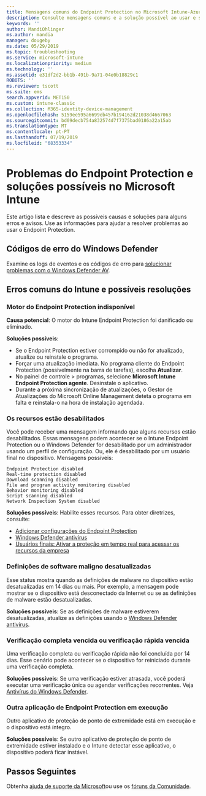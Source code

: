 ```yaml
---
title: Mensagens comuns do Endpoint Protection no Microsoft Intune-Azure | Microsoft Docs
description: Consulte mensagens comuns e a solução possível ao usar e solucionar problemas do Endpoint Protection e do Windows Defender no Microsoft Intune.
keywords: ''
author: MandiOhlinger
ms.author: mandia
manager: dougeby
ms.date: 05/29/2019
ms.topic: troubleshooting
ms.service: microsoft-intune
ms.localizationpriority: medium
ms.technology: ''
ms.assetid: e31df2d2-bb1b-491b-9a71-04e0b18829c1
ROBOTS: ''
ms.reviewer: tscott
ms.suite: ems
search.appverid: MET150
ms.custom: intune-classic
ms.collection: M365-identity-device-management
ms.openlocfilehash: 5159ee595a6699eb457b194162d21038d4667063
ms.sourcegitcommit: bd09decb754a832574d7f7375bad0186a22a15ab
ms.translationtype: MT
ms.contentlocale: pt-PT
ms.lasthandoff: 07/19/2019
ms.locfileid: "68353334"
---
```

# <a name="endpoint-protection-issues-and-possible-solutions-in-microsoft-intune"></a>Problemas do Endpoint Protection e soluções possíveis no Microsoft Intune

Este artigo lista e descreve as possíveis causas e soluções para alguns erros e avisos. Use as informações para ajudar a resolver problemas ao usar o Endpoint Protection.

## <a name="windows-defender-error-codes"></a>Códigos de erro do Windows Defender

Examine os logs de eventos e os códigos de erro para [solucionar problemas com o Windows Defender AV](https://docs.microsoft.com/windows/security/threat-protection/windows-defender-antivirus/troubleshoot-windows-defender-antivirus).

## <a name="common-intune-errors-and-possible-resolutions"></a>Erros comuns do Intune e possíveis resoluções

### <a name="endpoint-protection-engine-unavailable"></a>Motor do Endpoint Protection indisponível

**Causa potencial**: O motor do Intune Endpoint Protection foi danificado ou eliminado.

**Soluções possíveis**:

- Se o Endpoint Protection estiver corrompido ou não for atualizado, atualize ou reinstale o programa.
- Forçar uma atualização imediata. No programa cliente do Endpoint Protection (possivelmente na barra de tarefas), escolha **Atualizar**.
- No painel de controle > programas, selecione **Microsoft Intune Endpoint Protection agente**. Desinstale o aplicativo.
- Durante a próxima sincronização de atualizações, o Gestor de Atualizações do Microsoft Online Management deteta o programa em falta e reinstala-o na hora de instalação agendada.

### <a name="features-are-disabled"></a>Os recursos estão desabilitados

Você pode receber uma mensagem informando que alguns recursos estão desabilitados. Essas mensagens podem acontecer se o Intune Endpoint Protection ou o Windows Defender for desabilitado por um administrador usando um perfil de configuração. Ou, ele é desabilitado por um usuário final no dispositivo. Mensagens possíveis:

`Endpoint Protection disabled`  
`Real-time protection disabled`  
`Download scanning disabled`  
`File and program activity monitoring disabled`  
`Behavior monitoring disabled`  
`Script scanning disabled`  
`Network Inspection System disabled`  

**Soluções possíveis**: Habilite esses recursos. Para obter diretrizes, consulte:

- [Adicionar configurações do Endpoint Protection](endpoint-protection-configure.md)
- [Windows Defender antivírus](device-restrictions-windows-10.md#windows-defender-antivirus)
- [Usuários finais: Ativar a proteção em tempo real para acessar os recursos da empresa](/intune-user-help/turn-on-defender-windows)

### <a name="malware-definitions-out-of-date"></a>Definições de software maligno desatualizadas

Esse status mostra quando as definições de malware no dispositivo estão desatualizadas em 14 dias ou mais. Por exemplo, a mensagem pode mostrar se o dispositivo está desconectado da Internet ou se as definições de malware estão desatualizadas.

**Soluções possíveis**: Se as definições de malware estiverem desatualizadas, atualize as definições usando o [Windows Defender antivírus](device-restrictions-windows-10.md#windows-defender-antivirus).

### <a name="full-scan-overdue-or-quick-scan-overdue"></a>Verificação completa vencida ou verificação rápida vencida

Uma verificação completa ou verificação rápida não foi concluída por 14 dias. Esse cenário pode acontecer se o dispositivo for reiniciado durante uma verificação completa.

**Soluções possíveis**: Se uma verificação estiver atrasada, você poderá executar uma verificação única ou agendar verificações recorrentes. Veja [Antivírus do Windows Defender](device-restrictions-windows-10.md#windows-defender-antivirus).

### <a name="another-endpoint-protection-application-running"></a>Outra aplicação de Endpoint Protection em execução

Outro aplicativo de proteção de ponto de extremidade está em execução e o dispositivo está íntegro.

**Soluções possíveis**: Se outro aplicativo de proteção de ponto de extremidade estiver instalado e o Intune detectar esse aplicativo, o dispositivo poderá ficar instável.

## <a name="next-steps"></a>Passos Seguintes

Obtenha [ajuda de suporte da Microsoft](get-support.md)ou use os [fóruns da Comunidade](https://social.technet.microsoft.com/Forums/en-US/home?category=microsoftintune).
